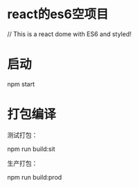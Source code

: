 # react的es6空项目
// This is a react dome with ES6 and styled!

# 启动

 npm start

# 打包编译

 测试打包：

 npm run build:sit

 生产打包：

 npm run build:prod

